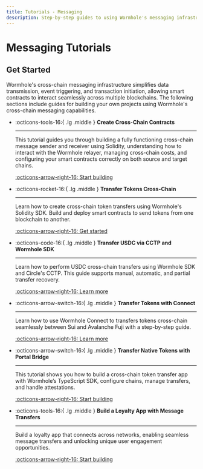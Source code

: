 ```yaml
---
title: Tutorials - Messaging
description: Step-by-step guides to using Wormhole's messaging infrastructure to simplify data transmission, event triggering, and transaction initiation across blockchains.
---
```


# Messaging Tutorials

## Get Started

Wormhole's cross-chain messaging infrastructure simplifies data transmission, event triggering, and transaction initiation, allowing smart contracts to interact seamlessly across multiple blockchains. The following sections include guides for building your own projects using Wormhole's cross-chain messaging capabilities.

<div class="grid cards" markdown>

-   :octicons-tools-16:{ .lg .middle } **Create Cross-Chain Contracts**

    ---

    This tutorial guides you through building a fully functioning cross-chain message sender and receiver using Solidity, understanding how to interact with the Wormhole relayer, managing cross-chain costs, and configuring your smart contracts correctly on both source and target chains.

    [:octicons-arrow-right-16: Start building](/docs/tutorials/messaging/cross-chain-contracts/)

-   :octicons-rocket-16:{ .lg .middle } **Transfer Tokens Cross-Chain**

    ---

    Learn how to create cross-chain token transfers using Wormhole's Solidity SDK. Build and deploy smart contracts to send tokens from one blockchain to another.

    [:octicons-arrow-right-16: Get started](/docs/tutorials/messaging/cross-chain-token-contracts/)

-   :octicons-code-16:{ .lg .middle } **Transfer USDC via CCTP and Wormhole SDK**

    ---

    Learn how to perform USDC cross-chain transfers using Wormhole SDK and Circle's CCTP. This guide supports manual, automatic, and partial transfer recovery.

    [:octicons-arrow-right-16: Learn more](/docs/tutorials/messaging/cctp/)

-   :octicons-arrow-switch-16:{ .lg .middle } **Transfer Tokens with Connect**

    ---

    Learn how to use Wormhole Connect to transfers tokens cross-chain seamlessly between Sui and Avalanche Fuji with a step-by-step guide.

    [:octicons-arrow-right-16: Learn more](/docs/tutorials/messaging/cctp/)

-   :octicons-arrow-switch-16:{ .lg .middle } **Transfer Native Tokens with Portal Bridge**

    ---

    This tutorial shows you how to build a cross-chain token transfer app with Wormhole’s TypeScript SDK, configure chains, manage transfers, and handle attestations.

    [:octicons-arrow-right-16: Start building](/docs/tutorials/messaging/portal-bridge/)

-   :octicons-tools-16:{ .lg .middle } **Build a Loyalty App with Message Transfers**

    ---

    Build a loyalty app that connects across networks, enabling seamless message transfers and unlocking unique user engagement opportunities.

    [:octicons-arrow-right-16: Start building](/docs/tutorials/messaging/loyalty-app/)

</div>
